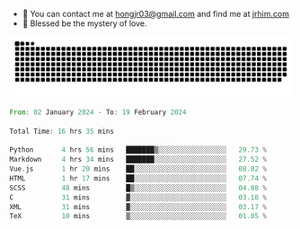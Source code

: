 - 📧 You can contact me at hongjr03@gmail.com and find me at [jrhim.com](https://jrhim.com/)
- 🌈 Blessed be the mystery of love.

![snake_animation](https://raw.githubusercontent.com/hongjr03/hongjr03/output/github-contribution-grid-snake.svg)

<!--START_SECTION:waka-->

```rust
From: 02 January 2024 - To: 19 February 2024

Total Time: 16 hrs 35 mins

Python       4 hrs 56 mins   ███████▒░░░░░░░░░░░░░░░░░   29.73 %
Markdown     4 hrs 34 mins   ███████░░░░░░░░░░░░░░░░░░   27.52 %
Vue.js       1 hr 20 mins    ██░░░░░░░░░░░░░░░░░░░░░░░   08.02 %
HTML         1 hr 17 mins    ██░░░░░░░░░░░░░░░░░░░░░░░   07.74 %
SCSS         48 mins         █▒░░░░░░░░░░░░░░░░░░░░░░░   04.88 %
C            31 mins         ▓░░░░░░░░░░░░░░░░░░░░░░░░   03.18 %
XML          31 mins         ▓░░░░░░░░░░░░░░░░░░░░░░░░   03.17 %
TeX          10 mins         ▒░░░░░░░░░░░░░░░░░░░░░░░░   01.05 %
```

<!--END_SECTION:waka-->
